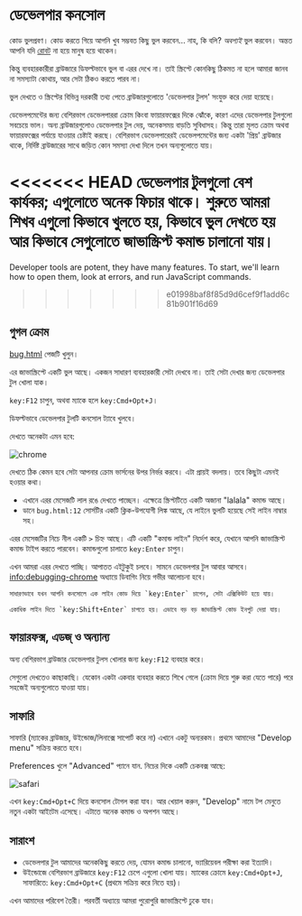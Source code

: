 # ডেভেলপার কনসোল

কোড ভুলপ্রবণ। কোড করতে গিয়ে আপনি খুব সম্ভবত কিছু ভুল করবেন... নাহ, কি বলি? *অবশ্যই* ভুল করবেন। অন্তত আপনি যদি [রোবট](https://en.wikipedia.org/wiki/Bender_(Futurama)) না হয়ে মানুষ হয়ে থাকেন।

কিন্তু ব্যবহারকারীরা ব্রাউজারে ডিফল্টভাবে ভুল বা এরর দেখে না। তাই স্ক্রিপ্টে কোনকিছু ঠিকমত না হলে আমারা জানব না সমস্যাটা কোথায়, আর সেটা ঠিকও করতে পারব না।

ভুল দেখতে ও স্ক্রিপ্টের বিভিন্ন দরকারী তথ্য পেতে ব্রাউজারগুলোতে 'ডেভেলপার টুলস' সংযুক্ত করে দেয়া হয়েছে।

ডেভেলপমেন্টের জন্য বেশিরভাগ ডেভেলপাররা ক্রোম কিংবা ফায়ারফক্সের দিকে ঝোঁকে, কারণ এদের ডেভেলপার টুলগুলো সবচেয়ে ভাল। অন্য ব্রাউজারগুলোও ডেভেলপার টুল দেয়, অনেকসময় বাড়তি সুবিধাসহ। কিন্তু তারা মূলত ক্রোম অথবা ফায়ারফক্সের পর্যায়ে যাওয়ার চেষ্টাই করছে। বেশিরভাগ ডেভেলপারেরই ডেভেলপমেন্টের জন্য একটা 'প্রিয়' ব্রাউজার থাকে, নির্দিষ্ট ব্রাউজারের সাথে জড়িত কোন সমস্যা দেখা দিলে তখন অন্যগুলোতে যায়।

<<<<<<< HEAD
ডেভেলপার টুলগুলো বেশ কার্যকর; এগুলোতে অনেক ফিচার থাকে। শুরুতে আমরা শিখব এগুলো কিভাবে খুলতে হয়, কিভাবে ভুল দেখতে হয় আর কিভাবে সেগুলোতে জাভাস্ক্রিপ্ট কমান্ড চালানো যায়।
=======
Developer tools are potent, they have many features. To start, we'll learn how to open them, look at errors, and run JavaScript commands.
>>>>>>> e01998baf8f85d9d6cef9f1add6c81b901f16d69

## গুগল ক্রোম

[bug.html](bug.html) পেজটি খুলুন।

এর জাভাস্ক্রিপ্টে একটি ভুল আছে। একজন সাধারণ ব্যবহারকারী সেটা দেখবে না। তাই সেটা দেখার জন্য ডেভেলপার টুল খোলা যাক।

`key:F12` চাপুন, অথবা ম্যাকে হলে `key:Cmd+Opt+J`।

ডিফল্টভাবে ডেভেলপার টুলটি কনসোল ট্যাবে খুলবে।

দেখতে অনেকটা এমন হবে:

![chrome](chrome.png)

দেখতে ঠিক কেমন হবে সেটা আপনার ক্রোম ভার্সনের উপর নির্ভর করবে। এটা প্রায়ই বদলায়। তবে কিছুটা এমনই হওয়ার কথা।

- এখানে এরর মেসেজটি লাল রঙে দেখতে পাচ্ছেন। এক্ষেত্রে স্ক্রিপ্টটিতে একটি অজানা "lalala" কমান্ড আছে।
- ডানে `bug.html:12` সোর্সটির একটি ক্লিক-উপযোগী লিঙ্ক আছে, যে লাইনে ভুলটি হয়েছে সেই লাইন নাম্বার সহ।

এরর মেসেজটির নিচে নীল একটি `>` চিহ্ন আছে। এটি একটি "কমান্ড লাইন" নির্দেশ করে, যেখানে আপনি জাভাস্ক্রিপ্ট কমান্ড টাইপ করতে পারবেন। কমান্ডগুলো চালাতে `key:Enter` চাপুন।

এখন আমরা এরর দেখতে পাচ্ছি। আপাতত এইটুকুই চলবে। সামনে ডেভেলপার টুল আবার আসবে। <info:debugging-chrome> অধ্যায়ে ডিবাগিং নিয়ে গভীর আলোচনা হবে।

```smart header="Multi-line input"
সাধারণভাবে যখন আপনি কনসোলে এক লাইন কোড দিয়ে `key:Enter` চাপেন, সেটা এক্সিকিউট হয়ে যায়।

একাধিক লাইন দিতে `key:Shift+Enter` চাপতে হয়। এভাবে বড় বড় জাভাস্ক্রিপ্ট কোড ইনপুট দেয়া যায়।
```

## ফায়ারফক্স, এডজ্ ও অন্যান্য

অন্য বেশিরভাগ ব্রাউজার ডেভেলপার টুলস খোলার জন্য `key:F12` ব্যবহার করে।

সেগুলো দেখতেও কাছাকাছি। যেকোন একটা একবার ব্যবহার করতে শিখে গেলে (ক্রোম দিয়ে শুরু করা যেতে পারে) পরে সহজেই অন্যগুলোতে যাওয়া যায়।

## সাফারি

সাফারি (ম্যাকের ব্রাউজার, উইন্ডোজ/লিনাক্সে সাপোর্ট করে না) এখানে একটু অন্যরকম। প্রথমে আমাদের "Develop menu" সক্রিয় করতে হবে।

Preferences খুলে "Advanced" প্যানে যান. নিচের দিকে একটি চেকবক্স আছে:

![safari](safari.png)

এখন `key:Cmd+Opt+C` দিয়ে কনসোল টোগল করা যাব। আর খেয়াল করুন, "Develop" নামে টপ মেনুতে নতুন একটা আইটেম এসেছে। এটাতে অনেক কমান্ড ও অপশন আছে।

## সারাংশ

- ডেভেলপার টুল আমাদের অনেককিছু করতে দেয়, যোমন কমান্ড চালানো, ভ্যারিয়েবল পরীক্ষা করা ইত্যাদি।
- উইন্ডোজে বেশিরভাগ ব্রাউজারে `key:F12` চেপে এগুলো খোলা যায়। ম্যাকের ক্রোমে `key:Cmd+Opt+J`, সাফারিতে: `key:Cmd+Opt+C` (প্রথমে সক্রিয় করে নিতে হয়)।

এখন আমাদের পরিবেশ তৈরী। পরবর্তী অধ্যায়ে আমরা পুরোপুরি জাভাস্ক্রিপ্টে ঢুকে যাব।
